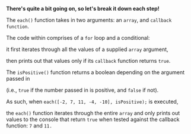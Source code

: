 **There's quite a bit going on, so let's break it down each step!**

The `each()` function takes in two arguments: an `array`, and `callback function`.

The code within comprises of a `for` loop and a conditional:

it first iterates through all the values of a supplied `array` argument,

then prints out that values only if its `callback` function returns `true`.

The `isPositive()` function returns a boolean depending on the argument passed in 

(i.e., `true` if the number passed in is positive, and `false` if not).

As such, when `each([-2, 7, 11, -4, -10], isPositive);` is executed,

the `each()` function iterates through the entire `array` and only prints out values to the console that return `true` when tested against the callback function: `7` and `11.`
